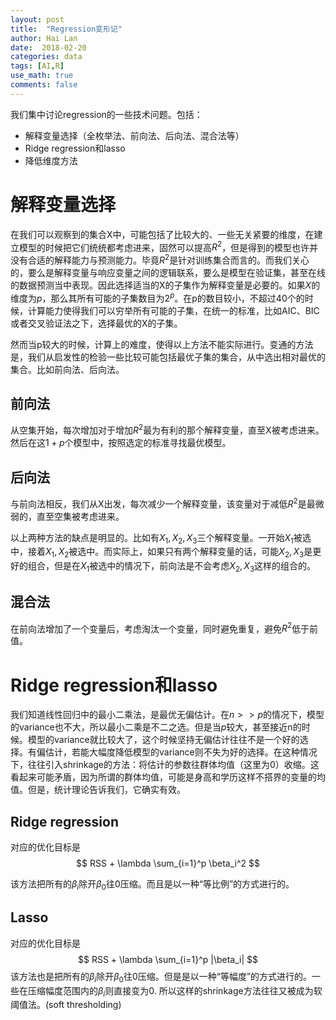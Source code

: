 ```yaml
---
layout: post
title:  "Regression变形记"
author: Hai Lan
date:  2018-02-20
categories: data
tags: [AI,R]
use_math: true
comments: false
---
```


我们集中讨论regression的一些技术问题。包括：

* 解释变量选择（全枚举法、前向法、后向法、混合法等）
* Ridge regression和lasso
* 降低维度方法

# 解释变量选择

在我们可以观察到的集合X中，可能包括了比较大的、一些无关紧要的维度，在建立模型的时候把它们统统都考虑进来，固然可以提高$R^2$，但是得到的模型也许并没有合适的解释能力与预测能力。毕竟$R^2$是针对训练集合而言的。而我们关心的，要么是解释变量与响应变量之间的逻辑联系，要么是模型在验证集，甚至在线的数据预测当中表现。因此选择适当的X的子集作为解释变量是必要的。如果$X$的维度为$p$，那么其所有可能的子集数目为$2^p$。在p的数目较小，不超过40个的时候，计算能力使得我们可以穷举所有可能的子集，在统一的标准，比如AIC、BIC或者交叉验证法之下，选择最优的X的子集。

然而当p较大的时候，计算上的难度，使得以上方法不能实际进行。变通的方法是，我们从启发性的检验一些比较可能包括最优子集的集合，从中选出相对最优的集合。比如前向法、后向法。

## 前向法
从空集开始，每次增加对于增加$R^2$最为有利的那个解释变量，直至X被考虑进来。然后在这$1+p$个模型中，按照选定的标准寻找最优模型。

## 后向法
与前向法相反，我们从X出发，每次减少一个解释变量，该变量对于减低$R^2$是最微弱的，直至空集被考虑进来。

以上两种方法的缺点是明显的。比如有$X_1,X_2,X_3$三个解释变量。一开始$X_1$被选中，接着$X_1,X_2$被选中。而实际上，如果只有两个解释变量的话，可能$X_2,X_3$是更好的组合，但是在$X_1$被选中的情况下，前向法是不会考虑$X_2,X_3$这样的组合的。

## 混合法
在前向法增加了一个变量后，考虑淘汰一个变量，同时避免重复，避免$R^2$低于前值。

# Ridge regression和lasso

我们知道线性回归中的最小二乘法，是最优无偏估计。在$n>>p$的情况下，模型的variance也不大，所以最小二乘是不二之选。但是当$p$较大，甚至接近n的时候。模型的variance就比较大了，这个时候坚持无偏估计往往不是一个好的选择。有偏估计，若能大幅度降低模型的variance则不失为好的选择。在这种情况下，往往引入shrinkage的方法：将估计的参数往群体均值（这里为0）收缩。这看起来可能矛盾，因为所谓的群体均值，可能是身高和学历这样不搭界的变量的均值。但是，统计理论告诉我们，它确实有效。

## Ridge regression

对应的优化目标是
$$
RSS + \lambda \sum_{i=1}^p \beta_i^2
$$

该方法把所有的$\beta_i$除开$\beta_0$往0压缩。而且是以一种“等比例”的方式进行的。

## Lasso

对应的优化目标是
$$
RSS + \lambda \sum_{i=1}^p |\beta_i|
$$
该方法也是把所有的$\beta_i$除开$\beta_0$往0压缩。但是是以一种“等幅度”的方式进行的。一些在压缩幅度范围内的$\beta_i$则直接变为0. 所以这样的shrinkage方法往往又被成为软阈值法。(soft thresholding)
